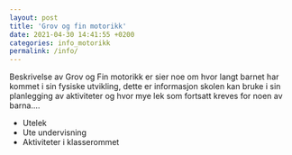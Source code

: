 ```yaml
---
layout: post
title: 'Grov og fin motorikk'
date: 2021-04-30 14:41:55 +0200
categories: info_motorikk
permalink: /info/
---
```


Beskrivelse av Grov og Fin motorikk er sier noe om hvor langt barnet har kommet i sin fysiske utvikling,
dette er informasjon skolen kan bruke i sin planlegging av aktiviteter og hvor mye lek som fortsatt kreves for noen av barna....

- Utelek
- Ute undervisning
- Aktiviteter i klasserommet
